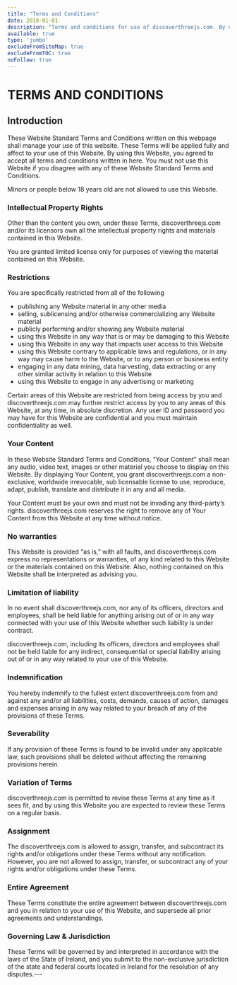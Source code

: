 ```yaml
---
title: "Terms and Conditions"
date: 2018-01-01
description: "Terms and conditions for use of discoverthreejs.com. By using this Website, you agreed to accept all terms and conditions written in here"
available: true
type: 'jumbo'
excludeFromSiteMap: true
excludeFromTOC: true
noFollow: true
---
```


# TERMS AND CONDITIONS

## Introduction

These Website Standard Terms and Conditions written on this webpage shall manage your use of this website. These Terms will be applied fully and affect to your use of this Website. By using this Website, you agreed to accept all terms and conditions written in here. You must not use this Website if you disagree with any of these Website Standard Terms and Conditions.

Minors or people below 18 years old are not allowed to use this Website.

### Intellectual Property Rights

Other than the content you own, under these Terms, discoverthreejs.com and/or its licensors own all the intellectual property rights and materials contained in this Website.

You are granted limited license only for purposes of viewing the material contained on this Website.

### Restrictions

You are specifically restricted from all of the following

*   publishing any Website material in any other media
*   selling, sublicensing and/or otherwise commercializing any Website material
*   publicly performing and/or showing any Website material
*   using this Website in any way that is or may be damaging to this Website
*   using this Website in any way that impacts user access to this Website
*   using this Website contrary to applicable laws and regulations, or in any way may cause harm to the Website, or to any person or business entity
*   engaging in any data mining, data harvesting, data extracting or any other similar activity in relation to this Website
*   using this Website to engage in any advertising or marketing

Certain areas of this Website are restricted from being access by you and discoverthreejs.com may further restrict access by you to any areas of this Website, at any time, in absolute discretion. Any user ID and password you may have for this Website are confidential and you must maintain confidentiality as well.

### Your Content

In these Website Standard Terms and Conditions, “Your Content” shall mean any audio, video text, images or other material you choose to display on this Website. By displaying Your Content, you grant discoverthreejs.com a non-exclusive, worldwide irrevocable, sub licensable license to use, reproduce, adapt, publish, translate and distribute it in any and all media.

Your Content must be your own and must not be invading any third-party’s rights. discoverthreejs.com reserves the right to remove any of Your Content from this Website at any time without notice.

### No warranties

This Website is provided “as is,” with all faults, and discoverthreejs.com express no representations or warranties, of any kind related to this Website or the materials contained on this Website. Also, nothing contained on this Website shall be interpreted as advising you.

### Limitation of liability

In no event shall discoverthreejs.com, nor any of its officers, directors and employees, shall be held liable for anything arising out of or in any way connected with your use of this Website whether such liability is under contract.

discoverthreejs.com, including its officers, directors and employees shall not be held liable for any indirect, consequential or special liability arising out of or in any way related to your use of this Website.

### Indemnification

You hereby indemnify to the fullest extent discoverthreejs.com from and against any and/or all liabilities, costs, demands, causes of action, damages and expenses arising in any way related to your breach of any of the provisions of these Terms.

### Severability

If any provision of these Terms is found to be invalid under any applicable law, such provisions shall be deleted without affecting the remaining provisions herein.

### Variation of Terms

discoverthreejs.com is permitted to revise these Terms at any time as it sees fit, and by using this Website you are expected to review these Terms on a regular basis.

### Assignment

The discoverthreejs.com is allowed to assign, transfer, and subcontract its rights and/or obligations under these Terms without any notification. However, you are not allowed to assign, transfer, or subcontract any of your rights and/or obligations under these Terms.

### Entire Agreement

These Terms constitute the entire agreement between discoverthreejs.com and you in relation to your use of this Website, and supersede all prior agreements and understandings.

### Governing Law & Jurisdiction

These Terms will be governed by and interpreted in accordance with the laws of the State of Ireland, and you submit to the non-exclusive jurisdiction of the state and federal courts located in Ireland for the resolution of any disputes.---